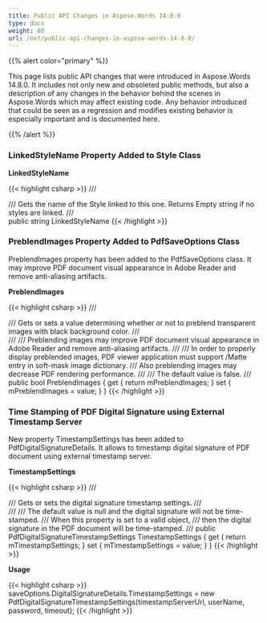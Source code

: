 ```yaml
---
title: Public API Changes in Aspose.Words 14.8.0
type: docs
weight: 80
url: /net/public-api-changes-in-aspose-words-14-8-0/
---
```


{{% alert color="primary" %}} 

This page lists public API changes that were introduced in Aspose.Words 14.8.0. It includes not only new and obsoleted public methods, but also a description of any changes in the behavior behind the scenes in Aspose.Words which may affect existing code. Any behavior introduced that could be seen as a regression and modifies existing behavior is especially important and is documented here.

{{% /alert %}} 
### **LinkedStyleName Property Added to Style Class**
**LinkedStyleName**

{{< highlight csharp >}}
/// <summary>
/// Gets the name of the Style linked to this one. Returns Empty string if no styles are linked.
/// </summary>
public string LinkedStyleName
{{< /highlight >}}
### **PreblendImages Property Added to PdfSaveOptions Class**
PreblendImages property has been added to the PdfSaveOptions class. It may improve PDF document visual appearance in Adobe Reader and remove anti-aliasing artifacts.

**PreblendImages**

{{< highlight csharp >}}
/// <summary>
/// Gets or sets a value determining whether or not to preblend transparent images with black background color.
/// </summary>
/// <remarks>
/// <para>Preblending images may improve PDF document visual appearance in Adobe Reader and remove anti-aliasing artifacts.</para>
/// 
/// <para>In order to properly display preblended images, PDF viewer application must support /Matte entry in soft-mask image dictionary. 
/// Also preblending images may decrease PDF rendering performance.</para>
/// 
/// <para>The default value is <c>false</c>.</para>
/// </remarks>
public bool PreblendImages
{
    get { return mPreblendImages; }
    set { mPreblendImages = value; }
}
{{< /highlight >}}
### **Time Stamping of PDF Digital Signature using External Timestamp Server**
New property TimestampSettings has been added to PdfDigitalSignatureDetails. It allows to timestamp digital signature of PDF document using external timestamp server.

**TimestampSettings**

{{< highlight csharp >}}
/// <summary>
/// Gets or sets the digital signature timestamp settings.
/// </summary>
/// <remarks>
/// <para>The default value is null and the digital signature will not be time-stamped.
/// When this property is set to a valid <see cref="PdfDigitalSignatureTimestampSettings"/> object,
/// then the digital signature in the PDF document will be time-stamped.</para>
/// </remarks>
public PdfDigitalSignatureTimestampSettings TimestampSettings
{
        get { return mTimestampSettings; }
        set { mTimestampSettings = value; }
}
{{< /highlight >}}

**Usage**

{{< highlight csharp >}}
saveOptions.DigitalSignatureDetails.TimestampSettings = new PdfDigitalSignatureTimestampSettings(timestampServerUrl, userName, password, timeout);
{{< /highlight >}}
